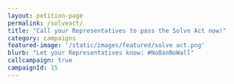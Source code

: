 ```yaml
---
layout: petition-page
permalink: /solveact/
title: "Call your Representatives to pass the Solve Act now!"
category: campaigns
featured-image: '/static/images/featured/solve act.png'
blurb: "Let your Representatives know: #NoBanNoWall"
callcampaign: true
campaignId: 15
---
```

<ul class="compact" id="phone-errors"></ul>

<link href='https://actionnetwork.org/css/style-embed-whitelabel.css' rel='stylesheet' type='text/css' /><script src='https://actionnetwork.org/widgets/v2/petition/pass-the-solve-act-now?format=js&source=widget&style=full'></script><div id='can-petition-area-pass-the-solve-act-now' style='width: 100%'><!-- this div is the target for our HTML insertion --></div>

<script>
	$(document).ready(function() {
		$('#can-petition-area-pass-the-solve-act-now').on('can_embed_loaded', function() {
			document.getElementsByName("commit")[0].value = "Call Now";
			$(".action_sidebar h4").text("Take Action");
			var str = document.getElementsByClassName("action_status_running_total")[0].innerHTML;
			var txt = str.replace("Signatures Collected", "Calls Completed");
			document.getElementsByClassName("action_status_running_total")[0].innerHTML = txt;
		});
	});
</script>